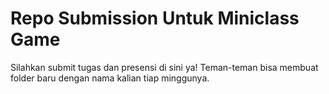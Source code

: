 # Repo Submission Untuk Miniclass Game

Silahkan submit tugas dan presensi di sini ya! Teman-teman bisa membuat folder baru dengan nama kalian tiap minggunya. 